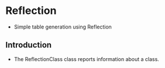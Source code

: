 Reflection
===========

* Simple table generation using Reflection

## Introduction

* The ReflectionClass class reports information about a class.

